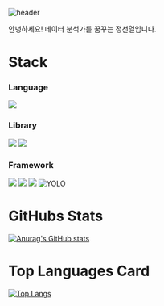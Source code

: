 ![header](https://capsule-render.vercel.app/api?type=waving&color=gradient&height=300&section=header&text=Good%20to%20see%20you%20%F0%9F%A4%97)

안녕하세요! 데이터 분석가를 꿈꾸는 정선열입니다.

# Stack
### Language  
<img src="https://img.shields.io/badge/Python-3776AB?style=flat-square&logo=Python&logoColor=white"/>

### Library  
<p>
  <img src="https://img.shields.io/badge/PyTorch-EE4C2C?style=flat-square&logo=PyTorch&logoColor=white"/>
  <img src="https://img.shields.io/badge/Selenium-43B02A?style=flat-square&logo=Selenium&logoColor=white"/>
</p>

### Framework  
<p>
  <img src="https://img.shields.io/badge/Flask-000000?style=flat-square&logo=Flask&logoColor=white"/>
  <img src="https://img.shields.io/badge/React-61DAFB?style=flat-square&logo=React&logoColor=white"/>
  <img src="https://img.shields.io/badge/FastAPI-009688?style=flat-square&logo=FastAPI&logoColor=white"/>
  <img src="https://img.shields.io/badge/YOLOv5-FFB000?style=flat-square&logo=YOLO&logoColor=white" alt="YOLO"/>
</p>


# GitHubs Stats
[![Anurag's GitHub stats](https://github-readme-stats.vercel.app/api?username=Seonyeol-Jeong)](https://github.com/anuraghazra/github-readme-stats)

# Top Languages Card
[![Top Langs](https://github-readme-stats.vercel.app/api/top-langs/?username=Seonyeol-Jeong)](https://github.com/anuraghazra/github-readme-stats)

<!--
**Seonyeol-Jeong/Seonyeol-Jeong** is a ✨ _special_ ✨ repository because its `README.md` (this file) appears on your GitHub profile.

Here are some ideas to get you started:

- 🔭 I’m currently working on ...
- 🌱 I’m currently learning ...
- 👯 I’m looking to collaborate on ...
- 🤔 I’m looking for help with ...
- 💬 Ask me about ...
- 📫 How to reach me: ...
- 😄 Pronouns: ...
- ⚡ Fun fact: ...
-->
